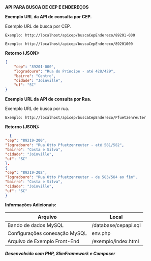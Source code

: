 **API PARA BUSCA DE CEP E ENDEREÇOS**







**Exemplo URL da API de consulta por CEP.**

Exemplo URL de busca por CEP.

`Exemplo: http://localhost/apicep/buscaCepEndereco/89201-000`

`Exemplo: http://localhost/apicep/buscaCepEndereco/89201000`

**Retorno (JSON):**

```json
{
    "cep": "89201-000",
    "logradouro": "Rua do Príncipe - até 428/429",
    "bairro": "Centro",
    "cidade": "Joinville",
    "uf": "SC"
}
```

**Exemplo URL da API de consulta por Rua.**

Exemplo URL de busca por rua.

`Exemplo: http://localhost/apicep/buscaCepEndereco/Pfuetzenreuter`


**Retorno (JSON):**

```json
  {
"cep": "89219-200",
"logradouro": "Rua Otto Pfuetzenreuter - até 581/582",
"bairro": "Costa e Silva",
"cidade": "Joinville",
"uf": "SC"
},
{
"cep": "89219-202",
"logradouro": "Rua Otto Pfuetzenreuter - de 583/584 ao fim",
"bairro": "Costa e Silva",
"cidade": "Joinville",
"uf": "SC"
}
```



**Informações Adicionais:**

|  Arquivo | Local  |
| ------------ | ------------ |
| Bando de dados MySQL  | /database/cepapi.sql  |
| Configurações conexação MySQL  | env.php  |
| Arquivo de Exemplo Front-End  | /exemplo/index.html  |

***Desenvolvido com PHP, SlimFramework e Composer***


